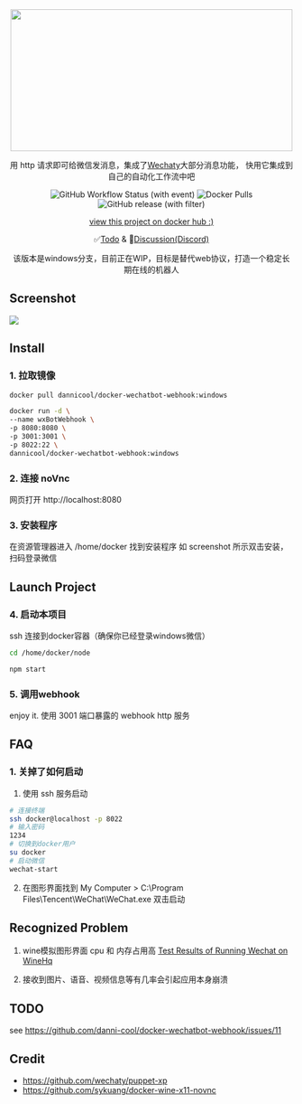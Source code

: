 <div align="center">
<img src="https://cdn.jsdelivr.net/gh/danni-cool/danni-cool@cdn/image/wechatbot-webhook.png" width="500" height="251"/>

用 http 请求即可给微信发消息，集成了[Wechaty](https://github.com/wechaty/wechaty)大部分消息功能， 快用它集成到自己的自动化工作流中吧

![GitHub Workflow Status (with event)](https://img.shields.io/github/actions/workflow/status/danni-cool/docker-wechatbot-webhook/release.yml) ![Docker Pulls](https://img.shields.io/docker/pulls/dannicool/docker-wechatbot-webhook) ![GitHub release (with filter)](https://img.shields.io/github/v/release/danni-cool/docker-wechatbot-webhook)

[view this project on docker hub :)](https://hub.docker.com/repository/docker/dannicool/docker-wechatbot-webhook/general)

✅[Todo](https://github.com/danni-cool/docker-wechatbot-webhook/issues/11) & 💬[Discussion(Discord)](https://discord.gg/935xZTD9)

该版本是windows分支，目前正在WIP，目标是替代web协议，打造一个稳定长期在线的机器人

</div>

## Screenshot

![](https://cdn.jsdelivr.net/gh/danni-cool/danni-cool@cdn/image/wine-wecaht-screenshot.png)

## Install

### 1. 拉取镜像

```bash
docker pull dannicool/docker-wechatbot-webhook:windows

docker run -d \
--name wxBotWebhook \
-p 8080:8080 \
-p 3001:3001 \
-p 8022:22 \
dannicool/docker-wechatbot-webhook:windows
```

### 2. 连接 noVnc

网页打开 http://localhost:8080

### 3. 安装程序

在资源管理器进入 /home/docker 找到安装程序 如 screenshot 所示双击安装，扫码登录微信

## Launch Project

### 4. 启动本项目

ssh 连接到docker容器（确保你已经登录windows微信）

```zsh
cd /home/docker/node

npm start
```

### 5. 调用webhook

enjoy it. 使用 3001 端口暴露的 webhook http 服务

## FAQ

### 1. 关掉了如何启动

1. 使用 ssh 服务启动

```bash
# 连接终端
ssh docker@localhost -p 8022
# 输入密码
1234
# 切换到docker用户
su docker
# 启动微信
wechat-start
```
2. 在图形界面找到 My Computer > C:\Program Files\Tencent\WeChat\WeChat.exe 双击启动

## Recognized Problem
1. wine模拟图形界面 cpu 和 内存占用高 [Test Results of Running Wechat on WineHq](https://appdb.winehq.org/objectManager.php?sClass=version&iId=41375)

2. 接收到图片、语音、视频信息等有几率会引起应用本身崩溃


## TODO
see https://github.com/danni-cool/docker-wechatbot-webhook/issues/11

## Credit

- https://github.com/wechaty/puppet-xp
- https://github.com/sykuang/docker-wine-x11-novnc
